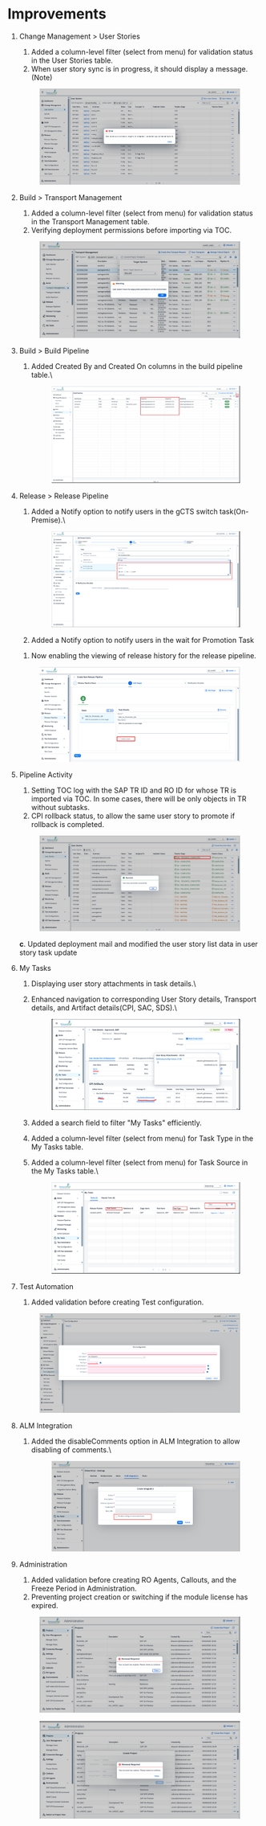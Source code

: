 # Improvements

1.  Change Management > User Stories

    1. &#x20;Added a column-level filter (select from menu) for validation status in the User Stories table.
    2. When user story sync is in progress, it should display a message.(Note)

    &#x20;                        &#x20;

    <figure><img src="../.gitbook/assets/image (1) (1).png" alt=""><figcaption></figcaption></figure>



1.  Build > Transport Management

    1. Added a column-level filter (select from menu) for validation status in the Transport Management table.
    2. Verifying deployment permissions before importing via TOC.

    &#x20;      &#x20;

    <figure><img src="../.gitbook/assets/image (7) (1).png" alt=""><figcaption></figcaption></figure>
2. Build > Build Pipeline&#x20;
   1.  Added Created By and Created On columns in the build pipeline table.\


       <figure><img src="../.gitbook/assets/image (5) (1).png" alt=""><figcaption></figcaption></figure>
3.  Release > Release Pipeline

    1.  Added a Notify option to notify users in the gCTS switch task(On-Premise).\


        <figure><img src="../.gitbook/assets/image (3) (1) (1).png" alt=""><figcaption></figcaption></figure>
    2. Added a Notify option to notify users in the wait for Promotion Task

    &#x20;     &#x20;

    1. Now enabling the viewing of release history for the release pipeline.

    <figure><img src="../.gitbook/assets/image (3).png" alt=""><figcaption></figcaption></figure>
4.  Pipeline Activity

    1. Setting TOC log with the SAP TR ID and RO ID for whose TR is imported via TOC. In some cases, there will be only objects in TR without subtasks.
    2. CPI rollback status, to allow the same user story to promote if rollback is completed.&#x20;



    <figure><img src="../.gitbook/assets/image (6).png" alt=""><figcaption></figcaption></figure>

    &#x20; **c**.    Updated deployment mail and modified the user story list data in user story task update
5. My Tasks
   1. Displaying user story attachments in task details.\

   2.  Enhanced navigation to corresponding User Story details, Transport details, and Artifact details(CPI, SAC, SDS).\


       <figure><img src="../.gitbook/assets/image (1) (1) (1) (1).png" alt=""><figcaption></figcaption></figure>
   3. Added a search field to filter "My Tasks" efficiently.
   4. Added a column-level filter (select from menu) for Task Type in the My Tasks table.
   5.  Added a column-level filter (select from menu) for Task Source in the My Tasks table.\


       <figure><img src="../.gitbook/assets/image (2) (1).png" alt=""><figcaption></figcaption></figure>
6.  Test Automation

    1. Added validation before creating Test configuration.

    &#x20;      &#x20;

    <figure><img src="../.gitbook/assets/image (26).png" alt=""><figcaption></figcaption></figure>
7. ALM Integration
   1.  Added the disableComments option in ALM Integration to allow disabling of comments.\


       <figure><img src="../.gitbook/assets/image (3) (1).png" alt=""><figcaption></figcaption></figure>
8.  Administration

    1. Added validation before creating RO Agents, Callouts, and the Freeze Period in Administration.
    2. Preventing project creation or switching if the module license has expired.

    &#x20;     &#x20;

    <figure><img src="../.gitbook/assets/image (27).png" alt=""><figcaption></figcaption></figure>

    <figure><img src="../.gitbook/assets/image (29).png" alt=""><figcaption></figcaption></figure>



